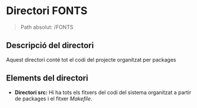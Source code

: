 # Directori FONTS

> Path absolut: /FONTS

## Descripció del directori
Aquest directori conté tot el codi del projecte organitzat per packages

## Elements del directori

- **Directori src:**
Hi ha tots els fitxers del codi del sistema organitzat a partir de packages i el fitxer *Makefile*.